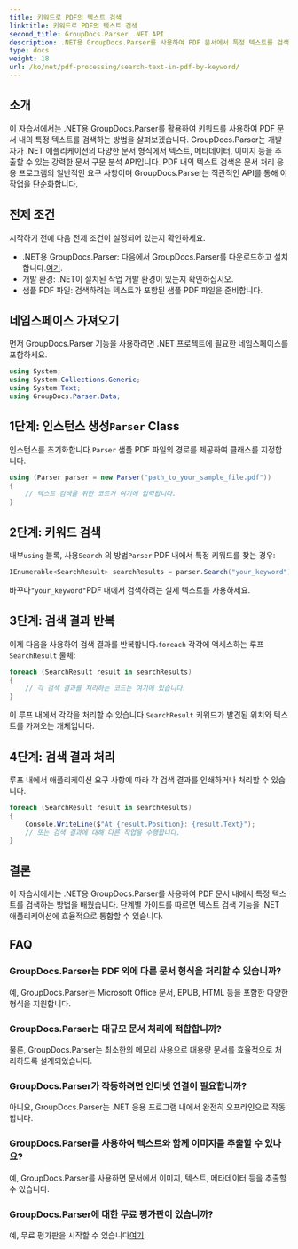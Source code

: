 ```yaml
---
title: 키워드로 PDF의 텍스트 검색
linktitle: 키워드로 PDF의 텍스트 검색
second_title: GroupDocs.Parser .NET API
description: .NET용 GroupDocs.Parser를 사용하여 PDF 문서에서 특정 텍스트를 검색하는 방법을 알아보세요. 강력한 텍스트 검색 기능을 .NET에 효율적으로 통합하세요.
type: docs
weight: 18
url: /ko/net/pdf-processing/search-text-in-pdf-by-keyword/
---
```

## 소개
이 자습서에서는 .NET용 GroupDocs.Parser를 활용하여 키워드를 사용하여 PDF 문서 내의 특정 텍스트를 검색하는 방법을 살펴보겠습니다. GroupDocs.Parser는 개발자가 .NET 애플리케이션의 다양한 문서 형식에서 텍스트, 메타데이터, 이미지 등을 추출할 수 있는 강력한 문서 구문 분석 API입니다. PDF 내의 텍스트 검색은 문서 처리 응용 프로그램의 일반적인 요구 사항이며 GroupDocs.Parser는 직관적인 API를 통해 이 작업을 단순화합니다.
## 전제 조건
시작하기 전에 다음 전제 조건이 설정되어 있는지 확인하세요.
-  .NET용 GroupDocs.Parser: 다음에서 GroupDocs.Parser를 다운로드하고 설치합니다.[여기](https://releases.groupdocs.com/parser/net/).
- 개발 환경: .NET이 설치된 작업 개발 환경이 있는지 확인하십시오.
- 샘플 PDF 파일: 검색하려는 텍스트가 포함된 샘플 PDF 파일을 준비합니다.

## 네임스페이스 가져오기
먼저 GroupDocs.Parser 기능을 사용하려면 .NET 프로젝트에 필요한 네임스페이스를 포함하세요.
```csharp
using System;
using System.Collections.Generic;
using System.Text;
using GroupDocs.Parser.Data;
```
##  1단계: 인스턴스 생성`Parser` Class
 인스턴스를 초기화합니다.`Parser` 샘플 PDF 파일의 경로를 제공하여 클래스를 지정합니다.
```csharp
using (Parser parser = new Parser("path_to_your_sample_file.pdf"))
{
    // 텍스트 검색을 위한 코드가 여기에 입력됩니다.
}
```
## 2단계: 키워드 검색
 내부`using` 블록, 사용`Search` 의 방법`Parser` PDF 내에서 특정 키워드를 찾는 경우:
```csharp
IEnumerable<SearchResult> searchResults = parser.Search("your_keyword");
```
 바꾸다`"your_keyword"`PDF 내에서 검색하려는 실제 텍스트를 사용하세요.
## 3단계: 검색 결과 반복
 이제 다음을 사용하여 검색 결과를 반복합니다.`foreach` 각각에 액세스하는 루프`SearchResult` 물체:
```csharp
foreach (SearchResult result in searchResults)
{
    // 각 검색 결과를 처리하는 코드는 여기에 있습니다.
}
```
 이 루프 내에서 각각을 처리할 수 있습니다.`SearchResult` 키워드가 발견된 위치와 텍스트를 가져오는 개체입니다.
## 4단계: 검색 결과 처리
루프 내에서 애플리케이션 요구 사항에 따라 각 검색 결과를 인쇄하거나 처리할 수 있습니다.
```csharp
foreach (SearchResult result in searchResults)
{
    Console.WriteLine($"At {result.Position}: {result.Text}");
    // 또는 검색 결과에 대해 다른 작업을 수행합니다.
}
```

## 결론
이 자습서에서는 .NET용 GroupDocs.Parser를 사용하여 PDF 문서 내에서 특정 텍스트를 검색하는 방법을 배웠습니다. 단계별 가이드를 따르면 텍스트 검색 기능을 .NET 애플리케이션에 효율적으로 통합할 수 있습니다.

## FAQ
### GroupDocs.Parser는 PDF 외에 다른 문서 형식을 처리할 수 있습니까?
예, GroupDocs.Parser는 Microsoft Office 문서, EPUB, HTML 등을 포함한 다양한 형식을 지원합니다.
### GroupDocs.Parser는 대규모 문서 처리에 적합합니까?
물론, GroupDocs.Parser는 최소한의 메모리 사용으로 대용량 문서를 효율적으로 처리하도록 설계되었습니다.
### GroupDocs.Parser가 작동하려면 인터넷 연결이 필요합니까?
아니요, GroupDocs.Parser는 .NET 응용 프로그램 내에서 완전히 오프라인으로 작동합니다.
### GroupDocs.Parser를 사용하여 텍스트와 함께 이미지를 추출할 수 있나요?
예, GroupDocs.Parser를 사용하면 문서에서 이미지, 텍스트, 메타데이터 등을 추출할 수 있습니다.
### GroupDocs.Parser에 대한 무료 평가판이 있습니까?
 예, 무료 평가판을 시작할 수 있습니다[여기](https://releases.groupdocs.com/).